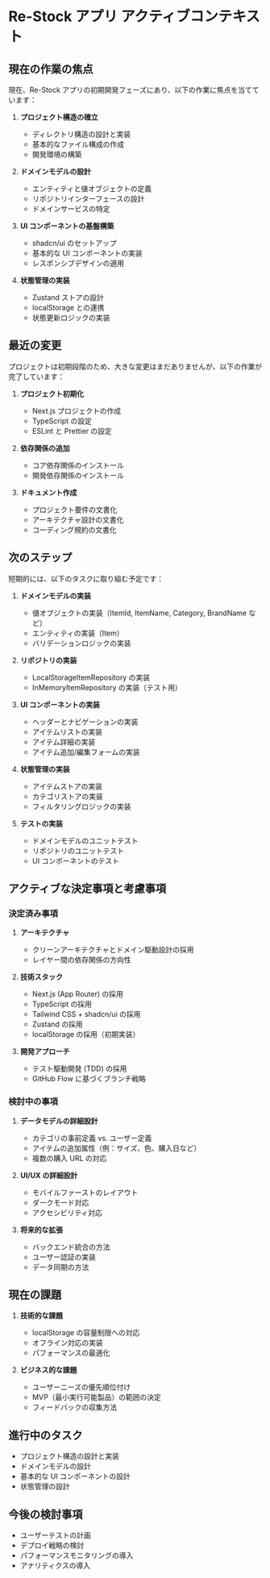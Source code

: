 # Re-Stock アプリ アクティブコンテキスト

## 現在の作業の焦点

現在、Re-Stock アプリの初期開発フェーズにあり、以下の作業に焦点を当てています：

1. **プロジェクト構造の確立**

   - ディレクトリ構造の設計と実装
   - 基本的なファイル構成の作成
   - 開発環境の構築

2. **ドメインモデルの設計**

   - エンティティと値オブジェクトの定義
   - リポジトリインターフェースの設計
   - ドメインサービスの特定

3. **UI コンポーネントの基盤構築**

   - shadcn/ui のセットアップ
   - 基本的な UI コンポーネントの実装
   - レスポンシブデザインの適用

4. **状態管理の実装**
   - Zustand ストアの設計
   - localStorage との連携
   - 状態更新ロジックの実装

## 最近の変更

プロジェクトは初期段階のため、大きな変更はまだありませんが、以下の作業が完了しています：

1. **プロジェクト初期化**

   - Next.js プロジェクトの作成
   - TypeScript の設定
   - ESLint と Prettier の設定

2. **依存関係の追加**

   - コア依存関係のインストール
   - 開発依存関係のインストール

3. **ドキュメント作成**
   - プロジェクト要件の文書化
   - アーキテクチャ設計の文書化
   - コーディング規約の文書化

## 次のステップ

短期的には、以下のタスクに取り組む予定です：

1. **ドメインモデルの実装**

   - 値オブジェクトの実装（ItemId, ItemName, Category, BrandName など）
   - エンティティの実装（Item）
   - バリデーションロジックの実装

2. **リポジトリの実装**

   - LocalStorageItemRepository の実装
   - InMemoryItemRepository の実装（テスト用）

3. **UI コンポーネントの実装**

   - ヘッダーとナビゲーションの実装
   - アイテムリストの実装
   - アイテム詳細の実装
   - アイテム追加/編集フォームの実装

4. **状態管理の実装**

   - アイテムストアの実装
   - カテゴリストアの実装
   - フィルタリングロジックの実装

5. **テストの実装**
   - ドメインモデルのユニットテスト
   - リポジトリのユニットテスト
   - UI コンポーネントのテスト

## アクティブな決定事項と考慮事項

### 決定済み事項

1. **アーキテクチャ**

   - クリーンアーキテクチャとドメイン駆動設計の採用
   - レイヤー間の依存関係の方向性

2. **技術スタック**

   - Next.js (App Router) の採用
   - TypeScript の採用
   - Tailwind CSS + shadcn/ui の採用
   - Zustand の採用
   - localStorage の採用（初期実装）

3. **開発アプローチ**
   - テスト駆動開発 (TDD) の採用
   - GitHub Flow に基づくブランチ戦略

### 検討中の事項

1. **データモデルの詳細設計**

   - カテゴリの事前定義 vs. ユーザー定義
   - アイテムの追加属性（例：サイズ、色、購入日など）
   - 複数の購入 URL の対応

2. **UI/UX の詳細設計**

   - モバイルファーストのレイアウト
   - ダークモード対応
   - アクセシビリティ対応

3. **将来的な拡張**
   - バックエンド統合の方法
   - ユーザー認証の実装
   - データ同期の方法

## 現在の課題

1. **技術的な課題**

   - localStorage の容量制限への対応
   - オフライン対応の実装
   - パフォーマンスの最適化

2. **ビジネス的な課題**
   - ユーザーニーズの優先順位付け
   - MVP（最小実行可能製品）の範囲の決定
   - フィードバックの収集方法

## 進行中のタスク

- プロジェクト構造の設計と実装
- ドメインモデルの設計
- 基本的な UI コンポーネントの設計
- 状態管理の設計

## 今後の検討事項

- ユーザーテストの計画
- デプロイ戦略の検討
- パフォーマンスモニタリングの導入
- アナリティクスの導入
